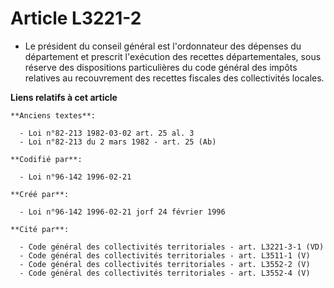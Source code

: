 # Article L3221-2

- Le président du conseil général est l'ordonnateur des dépenses du département et prescrit l'exécution des recettes
départementales, sous réserve des dispositions particulières du code général des impôts relatives au recouvrement des
recettes fiscales des collectivités locales.

**Liens relatifs à cet article**

	**Anciens textes**:

	  - Loi n°82-213 1982-03-02 art. 25 al. 3
	  - Loi n°82-213 du 2 mars 1982 - art. 25 (Ab)

	**Codifié par**:

	  - Loi n°96-142 1996-02-21

	**Créé par**:

	  - Loi n°96-142 1996-02-21 jorf 24 février 1996

	**Cité par**:

	  - Code général des collectivités territoriales - art. L3221-3-1 (VD)
	  - Code général des collectivités territoriales - art. L3511-1 (V)
	  - Code général des collectivités territoriales - art. L3552-2 (V)
	  - Code général des collectivités territoriales - art. L3552-4 (V)
